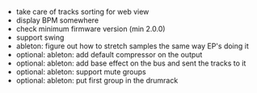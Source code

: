 - take care of tracks sorting for web view
- display BPM somewhere
- check minimum firmware version (min 2.0.0)
- support swing
- ableton: figure out how to stretch samples the same way EP's doing it
- optional: ableton: add default compressor on the output
- optional: ableton: add base effect on the bus and sent the tracks to it
- optional: ableton: support mute groups
- optional: ableton: put first group in the drumrack
